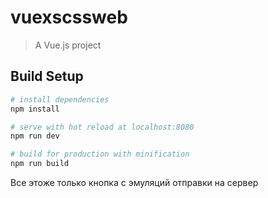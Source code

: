 # vuexscssweb

> A Vue.js project

## Build Setup

``` bash
# install dependencies
npm install

# serve with hot reload at localhost:8080
npm run dev

# build for production with minification
npm run build
```

Все этоже только кнопка с эмуляций отправки на сервер
